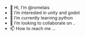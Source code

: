 - 👋 Hi, I’m @romelais
- 👀 I’m interested in unity and godot
- 🌱 I’m currently learning python
- 💞️ I’m looking to collaborate on ..
- 📫 How to reach me ...





<!---
romelais/romelais is a ✨ special ✨ repository because its `README.md` (this file) appears on your GitHub profile.
You can click the Preview link to take a look at your changes.
--->
